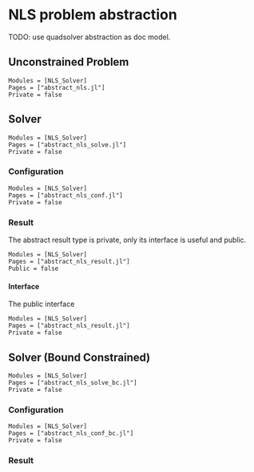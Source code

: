 # NLS problem abstraction

TODO: use quadsolver abstraction as doc model.

## Unconstrained Problem


```@autodocs
Modules = [NLS_Solver]
Pages = ["abstract_nls.jl"]
Private = false
```

## Solver 


```@autodocs
Modules = [NLS_Solver]
Pages = ["abstract_nls_solve.jl"]
Private = false
```

### Configuration

```@autodocs
Modules = [NLS_Solver]
Pages = ["abstract_nls_conf.jl"]
Private = false
```


### Result 

The abstract result type is private, only its interface is useful and
public.

```@autodocs
Modules = [NLS_Solver]
Pages = ["abstract_nls_result.jl"]
Public = false
```

#### Interface 

The public interface 

```@autodocs
Modules = [NLS_Solver]
Pages = ["abstract_nls_result.jl"]
Private = false
```


## Solver (Bound Constrained)


```@autodocs
Modules = [NLS_Solver]
Pages = ["abstract_nls_solve_bc.jl"]
Private = false
```

### Configuration

```@autodocs
Modules = [NLS_Solver]
Pages = ["abstract_nls_conf_bc.jl"]
Private = false
```


### Result 




